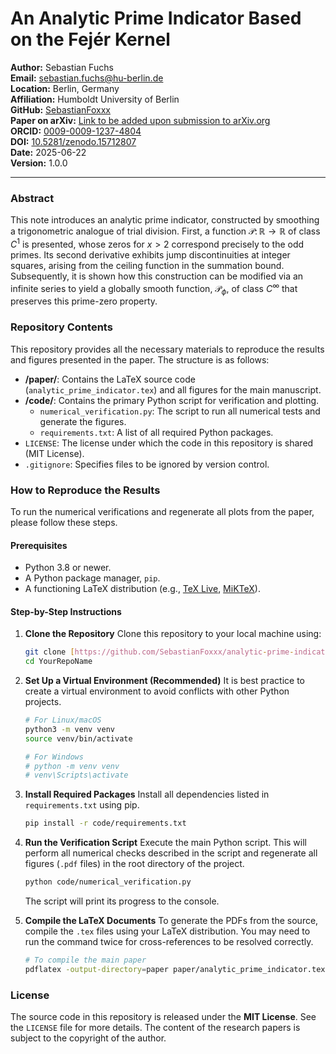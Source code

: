 # An Analytic Prime Indicator Based on the Fejér Kernel

**Author:** Sebastian Fuchs  
**Email:** [sebastian.fuchs@hu-berlin.de](sebastian.fuchs@hu-berlin.de)  
**Location:** Berlin, Germany  
**Affiliation:** Humboldt University of Berlin  
**GitHub:** [SebastianFoxxx](https://github.com/SebastianFoxxx/analytic-prime-indicator)  
**Paper on arXiv:** [Link to be added upon submission to arXiv.org]()  
**ORCID:** [0009-0009-1237-4804](https://orcid.org/0009-0009-1237-4804)  
**DOI:** [10.5281/zenodo.15712807](https://doi.org/10.5281/zenodo.15712807)  
**Date:** 2025-06-22  
**Version:** 1.0.0  

---

### Abstract

This note introduces an analytic prime indicator, constructed by smoothing a trigonometric analogue of trial division. First, a function $\mathcal{P}\colon\mathbb{R}\to\mathbb{R}$ of class $C^1$ is presented, whose zeros for $x>2$ correspond precisely to the odd primes. Its second derivative exhibits jump discontinuities at integer squares, arising from the ceiling function in the summation bound. Subsequently, it is shown how this construction can be modified via an infinite series to yield a globally smooth function, $\mathcal{P}_{\phi}$, of class $C^\infty$ that preserves this prime-zero property.

### Repository Contents

This repository provides all the necessary materials to reproduce the results and figures presented in the paper. The structure is as follows:

* **/paper/**: Contains the LaTeX source code (`analytic_prime_indicator.tex`) and all figures for the main manuscript.
* **/code/**: Contains the primary Python script for verification and plotting.
    * `numerical_verification.py`: The script to run all numerical tests and generate the figures.
    * `requirements.txt`: A list of all required Python packages.
* `LICENSE`: The license under which the code in this repository is shared (MIT License).
* `.gitignore`: Specifies files to be ignored by version control.

### How to Reproduce the Results

To run the numerical verifications and regenerate all plots from the paper, please follow these steps.

#### Prerequisites

* Python 3.8 or newer.
* A Python package manager, `pip`.
* A functioning LaTeX distribution (e.g., [TeX Live](https://www.tug.org/texlive/), [MiKTeX](https://miktex.org/)).

#### Step-by-Step Instructions

1.  **Clone the Repository** Clone this repository to your local machine using:
    ```bash
    git clone [https://github.com/SebastianFoxxx/analytic-prime-indicator.git](https://github.com/SebastianFoxxx/analytic-prime-indicator.git)
    cd YourRepoName
    ```

2.  **Set Up a Virtual Environment (Recommended)** It is best practice to create a virtual environment to avoid conflicts with other Python projects.
    ```bash
    # For Linux/macOS
    python3 -m venv venv
    source venv/bin/activate
    
    # For Windows
    # python -m venv venv
    # venv\Scripts\activate
    ```

3.  **Install Required Packages** Install all dependencies listed in `requirements.txt` using pip.
    ```bash
    pip install -r code/requirements.txt
    ```

4.  **Run the Verification Script** Execute the main Python script. This will perform all numerical checks described in the script and regenerate all figures (`.pdf` files) in the root directory of the project.
    ```bash
    python code/numerical_verification.py
    ```
    The script will print its progress to the console.

5.  **Compile the LaTeX Documents** To generate the PDFs from the source, compile the `.tex` files using your LaTeX distribution. You may need to run the command twice for cross-references to be resolved correctly.
    ```bash
    # To compile the main paper
    pdflatex -output-directory=paper paper/analytic_prime_indicator.tex    
    ```

### License

The source code in this repository is released under the **MIT License**. See the `LICENSE` file for more details. The content of the research papers is subject to the copyright of the author.